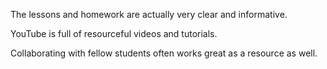 The lessons and homework are actually very clear and informative.

YouTube is full of resourceful videos and tutorials.

Collaborating with fellow students often works great as a resource as well.
